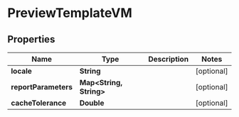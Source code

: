 

# PreviewTemplateVM


## Properties

| Name | Type | Description | Notes |
|------------ | ------------- | ------------- | -------------|
|**locale** | **String** |  |  [optional] |
|**reportParameters** | **Map&lt;String, String&gt;** |  |  [optional] |
|**cacheTolerance** | **Double** |  |  [optional] |




